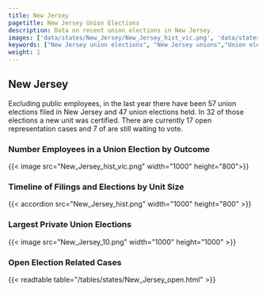 ```yaml
---
title: New Jersey
pagetitle: New Jersey Union Elections
description: Data on recent union elections in New Jersey.
images: ['data/states/New_Jersey/New_Jersey_hist_vic.png', 'data/states/New_Jersey/New_Jersey_hist_size.png', 'data/states/New_Jersey/New_Jersey_10.png']
keywords: ["New Jersey union elections", "New Jersey unions","Union elections"]
weight: 1
---
```

##  New Jersey

Excluding public employees, in the last year there have been 57 union elections filed in New Jersey and 47 union elections held. In 32 of those elections a new unit was certified. There are currently 17 open representation cases and 7 of are still waiting to vote.

### Number Employees in a Union Election by Outcome
{{< image src="New_Jersey_hist_vic.png" width="1000" height="800">}}

### Timeline of Filings and Elections by Unit Size
{{< accordion src="New_Jersey_hist.png" width="1000" height="800" >}}

### Largest Private Union Elections
{{< image src="New_Jersey_10.png" width="1000" height="1000"  >}}

### Open Election Related Cases
{{< readtable table="/tables/states/New_Jersey_open.html" >}}

